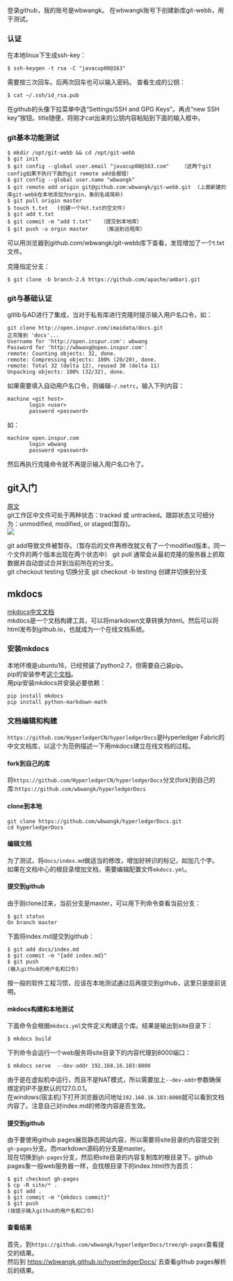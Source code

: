登录github，我的账号是wbwangk。
在wbwangk账号下创建新库git-webb，用于测试。
### 认证
在本地linux下生成ssh-key：
```
$ ssh-keygen -t rsa -C "javacup00@163"
```
需要按三次回车。后两次回车也可以输入密码。
查看生成的公钥：
```
$ cat ~/.ssh/id_rsa.pub
```
在github的头像下拉菜单中选“Settings/SSH and GPG Keys”。再点“new SSH key”按钮。title随便，将刚才cat出来的公钥内容粘贴到下面的输入框中。
### git基本功能测试
```
$ mkdir /opt/git-webb && cd /opt/git-webb
$ git init
$ git config --global user.email "javacup00@163.com"    （这两个git config如果不执行下面的git remote add会报错）
$ git config --global user.name "wbwangk"
$ git remote add origin git@github.com:wbwangk/git-webb.git  (上面新建的库git-webb在本地添加为orgin，象别名或简称)
$ git pull origin master
$ touch t.txt   (创建一个叫t.txt的空文件)
$ git add t.txt
$ git commit -m "add t.txt"   （提交到本地库）
$ git push -u orgin master     （推送到远程库）
```
可以用浏览器到github.com/wbwangk/git-webb库下查看，发现增加了一个t.txt文件。

克隆指定分支：
```
$ git clone -b branch-2.6 https://github.com/apache/ambari.git
```
### git与基础认证
gitlib与AD进行了集成，当对于私有库进行克隆时提示输入用户名口令，如：
```
git clone http://open.inspur.com/imaidata/docs.git
正克隆到 'docs'...
Username for 'http://open.inspur.com': wbwang
Password for 'http://wbwang@open.inspur.com':
remote: Counting objects: 32, done.
remote: Compressing objects: 100% (20/20), done.
remote: Total 32 (delta 12), reused 30 (delta 11)
Unpacking objects: 100% (32/32), done.
```
如果需要填入自动用户名口令，则编辑`~/.netrc`，输入下列内容：
```
machine <git host>
       login <user>
       password <password>
```
如：
```
machine open.inspur.com
       login wbwang
       password <password>
```
然后再执行克隆命令就不再提示输入用户名口令了。

## git入门
[原文](https://git-scm.com/book/zh/v2/)  
git工作区中文件可处于两种状态：tracked 或 untracked。跟踪状态又可细分为：unmodified, modified, or staged(暂存)。  
![](https://git-scm.com/book/en/v2/images/lifecycle.png)  

git add导致文件被暂存。（暂存后的文件再修改就又有了一个modified版本，同一个文件的两个版本出现在两个状态中）
git pull 通常会从最初克隆的服务器上抓取数据并自动尝试合并到当前所在的分支。  
git checkout testing 切换分支
git checkout -b testing 创建并切换到分支

## mkdocs
[mkdocs中文文档](http://markdown-docs-zh.readthedocs.io/zh_CN/latest/)  
mkdocs是一个文档构建工具，可以将markdown文章转换为html。然后可以将html发布到github.io，也就成为一个在线文档系统。

### 安装mkdocs
本地环境是ubuntu16，已经预装了python2.7，但需要自己装pip。  
pip的安装参考[这个文档](http://pip.readthedocs.io/en/latest/installing/)。  
用pip安装mkdocs并安装必要依赖：
```
pip install mkdocs  
pip install python-markdown-math
```

### 文档编辑和构建
`https://github.com/HyperledgerCN/hyperledgerDocs`是Hyperledger Fabric的中文文档库，以这个为范例描述一下用mkdocs建立在线文档的过程。  
#### fork到自己的库
将`https://github.com/HyperledgerCN/hyperledgerDocs`分叉(fork)到自己的库:`https://github.com/wbwangk/hyperledgerDocs`
#### clone到本地
```
git clone https://github.com/wbwangk/hyperledgerDocs.git
cd hyperledgerDocs
```
#### 编辑文档
为了测试，将`docs/index.md`做适当的修改，增加好辨识的标记，如加几个字。  
如果在文档中心的根目录增加文档，需要编辑配置文件`mkdocs.yml`。  

#### 提交到github
由于刚clone过来，当前分支是master，可以用下列命令查看当前分支：
```
$ git status
On branch master
```
下面将index.md提交到github：
```
$ git add docs/index.md
$ git commit -m "{add index.md}"
$ git push
(输入github的用户名和口令)
```
按一般的软件工程习惯，应该在本地测试通过后再提交到github，这里只是提前说明。

#### mkdocs构建和本地测试
下面命令会根据`mkdocs.yml`文件定义构建这个库。结果是输出到site目录下：
```
$ mkdocs build
```
下列命令会运行一个web服务将site目录下的内容代理到8000端口：
```
$ mkdocs serve  --dev-addr 192.168.16.103:8000
```
由于是在虚拟机中运行，而且不是NAT模式，所以需要加上`--dev-addr`参数确保绑定的IP不是默认的127.0.0.1。  
在windows(宿主机)下打开浏览器访问地址`192.168.16.103:8000`就可以看到文档内容了。注意自己对index.md的修改内容是否生效。  

#### 提交到github
由于要使用github pages展现静态网站内容，所以需要将site目录的内容提交到`gh-pages`分支。而markdown源码的分支是master。  
现在切换到`gh-pages`分支，然后把site目录的内容复制库的根目录下。github pages象一般web服务器一样，会找根目录下的index.html作为首页：
```
$ git checkout gh-pages
$ cp -R site/* .
$ git add .
$ git commit -m "{mkdocs commit}"
$ git push
(按提示输入github的用户名和口令)
```
#### 查看结果
首先，到`https://github.com/wbwangk/hyperledgerDocs/tree/gh-pages`查看提交的结果。  
然后到 https://wbwangk.github.io/hyperledgerDocs/ 去查看github pages解析后的结果。
